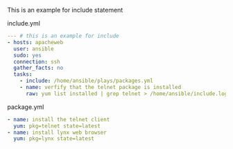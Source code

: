 
This is an example for include statement

include.yml

```yaml
--- # this is an example for include
- hosts: apacheweb
  user: ansible
  sudo: yes
  connection: ssh
  gather_facts: no
  tasks:
    - include: /home/ansible/plays/packages.yml
    - name: verfify that the telnet package is installed
      raw: yum list installed | grep telnet > /home/ansible/include.log
```


package.yml


```yaml
- name: install the telnet client
  yum: pkg=telnet state=latest
- name: install lynx web browser
  yum: pkg=lynx state=latest
```

